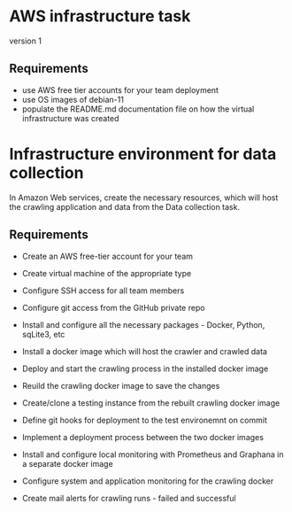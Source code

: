 # AWS infrastructure task
version 1

## Requirements
- use AWS free tier accounts for your team deployment
- use OS images of debian-11 
- populate the README.md documentation file on how the virtual infrastructure was created

# Infrastructure environment for data collection
In Amazon Web services, create the necessary resources, which will host the crawling application and data from the Data collection task.


## Requirements
- Create an AWS free-tier account for your team
- Create virtual machine of the appropriate type
- Configure SSH access for all team members

- Configure git access from the GitHub private repo
- Install and configure all the necessary packages - Docker, Python, sqLite3, etc

- Install a docker image which will host the crawler and crawled data 
- Deploy and start the crawling process in the installed docker image

- Reuild the crawling docker image to save the changes
- Create/clone a testing instance from the rebuilt crawling docker image
- Define git hooks for deployment to the test environemnt on commit
- Implement a deployment process between the two docker images

- Install and configure local monitoring with Prometheus and Graphana in a separate docker image
- Configure system and application monitoring for the crawling docker
- Create mail alerts for crawling runs - failed and successful

